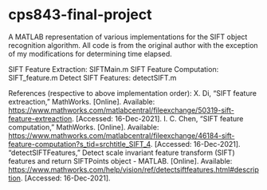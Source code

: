 # cps843-final-project

A MATLAB representation of various implementations for the SIFT object recognition algorithm. All code is from the original author with the exception of my modifications for determining time elapsed.

SIFT Feature Extraction: SIFTMain.m
SIFT Feature Computation: SIFT_feature.m
Detect SIFT Features: detectSIFT.m

References (respective to above implementation order):
X. Di, “SIFT feature extreaction,” MathWorks. [Online]. Available: https://www.mathworks.com/matlabcentral/fileexchange/50319-sift-feature-extreaction. [Accessed: 16-Dec-2021].
I. C. Chen, “SIFT feature computation,” MathWorks. [Online]. Available: https://www.mathworks.com/matlabcentral/fileexchange/46184-sift-feature-computation?s_tid=srchtitle_SIFT_4. [Accessed: 16-Dec-2021].
“detectSIFTFeatures,” Detect scale invariant feature transform (SIFT) features and return SIFTPoints object - MATLAB. [Online]. Available: https://www.mathworks.com/help/vision/ref/detectsiftfeatures.html#description. [Accessed: 16-Dec-2021]. 
